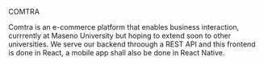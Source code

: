 COMTRA

Comtra is an e-commerce platform that enables business interaction, currrently at Maseno University but hoping to extend soon to other universities.
We serve our backend throough a REST API and this frontend is done in React, a mobile app shall also be done in React Native.
